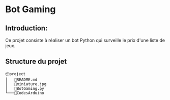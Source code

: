 # __Bot Gaming__

## Introduction: 
Ce projet consiste à réaliser un bot Python qui surveille le prix d'une liste de jeux.

## Structure du projet
```
📦project
│   📜README.md
│   📜miniature.jpg
│   📜BotGaming.py
└───📂CodesArduino
```
